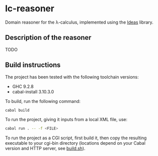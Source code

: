 # lc-reasoner

Domain reasoner for the λ-calculus, implemented using the [Ideas](https://ideas.science.uu.nl/) library.

## Description of the reasoner

TODO

## Build instructions

The project has been tested with the following toolchain versions:

* GHC 9.2.8
* cabal-install 3.10.3.0

To build, run the following command:

```sh
cabal build
```

To run the project, giving it inputs from a local XML file, use:

```sh
cabal run . -- -f <FILE>
```

To run the project as a CGI script, first build it, then copy the resulting executable to your cgi-bin directory (locations depend on your Cabal version and HTTP server, see [build.sh](build.sh)).
